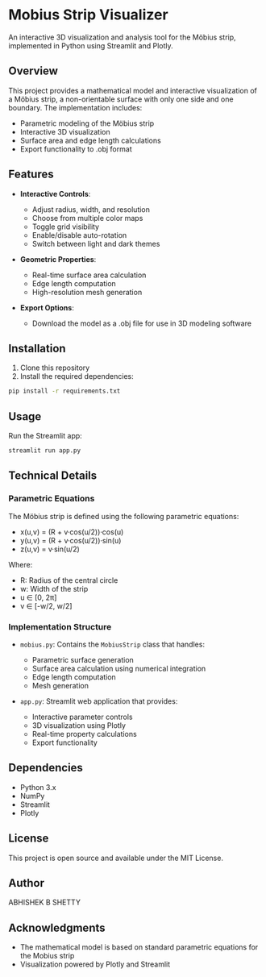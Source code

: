 # Mobius Strip Visualizer

An interactive 3D visualization and analysis tool for the Möbius strip, implemented in Python using Streamlit and Plotly.

## Overview

This project provides a mathematical model and interactive visualization of a Möbius strip, a non-orientable surface with only one side and one boundary. The implementation includes:

- Parametric modeling of the Möbius strip
- Interactive 3D visualization
- Surface area and edge length calculations
- Export functionality to .obj format

## Features

- **Interactive Controls**:
  - Adjust radius, width, and resolution
  - Choose from multiple color maps
  - Toggle grid visibility
  - Enable/disable auto-rotation
  - Switch between light and dark themes

- **Geometric Properties**:
  - Real-time surface area calculation
  - Edge length computation
  - High-resolution mesh generation

- **Export Options**:
  - Download the model as a .obj file for use in 3D modeling software

## Installation

1. Clone this repository
2. Install the required dependencies:
```bash
pip install -r requirements.txt
```

## Usage

Run the Streamlit app:
```bash
streamlit run app.py
```

## Technical Details

### Parametric Equations

The Möbius strip is defined using the following parametric equations:

- x(u,v) = (R + v·cos(u/2))·cos(u)
- y(u,v) = (R + v·cos(u/2))·sin(u)
- z(u,v) = v·sin(u/2)

Where:
- R: Radius of the central circle
- w: Width of the strip
- u ∈ [0, 2π]
- v ∈ [-w/2, w/2]

### Implementation Structure

- `mobius.py`: Contains the `MobiusStrip` class that handles:
  - Parametric surface generation
  - Surface area calculation using numerical integration
  - Edge length computation
  - Mesh generation

- `app.py`: Streamlit web application that provides:
  - Interactive parameter controls
  - 3D visualization using Plotly
  - Real-time property calculations
  - Export functionality

## Dependencies

- Python 3.x
- NumPy
- Streamlit
- Plotly

## License

This project is open source and available under the MIT License.

## Author

ABHISHEK B SHETTY

## Acknowledgments

- The mathematical model is based on standard parametric equations for the Mobius strip
- Visualization powered by Plotly and Streamlit 